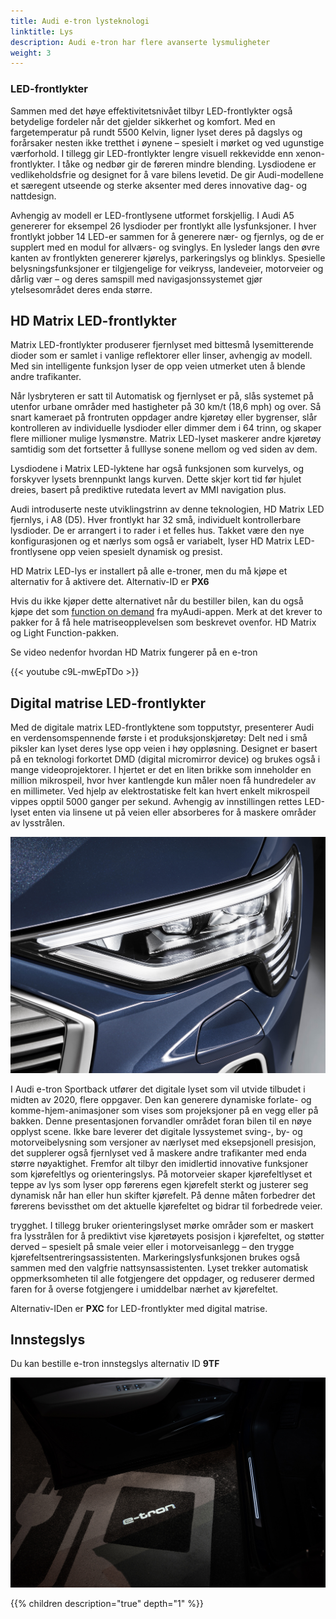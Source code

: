 ```yaml
---
title: Audi e-tron lysteknologi
linktitle: Lys
description: Audi e-tron har flere avanserte lysmuligheter
weight: 3
---
```


### LED-frontlykter

Sammen med det høye effektivitetsnivået tilbyr LED-frontlykter også betydelige fordeler når det gjelder sikkerhet og komfort. Med en fargetemperatur på rundt 5500 Kelvin, ligner lyset deres på dagslys og forårsaker nesten ikke tretthet i øynene – spesielt i mørket og ved ugunstige værforhold. I tillegg gir LED-frontlykter lengre visuell rekkevidde enn xenon-frontlykter. I tåke og nedbør gir de føreren mindre blending. Lysdiodene er vedlikeholdsfrie og designet for å vare bilens levetid. De gir Audi-modellene et særegent utseende og sterke aksenter med deres innovative dag- og nattdesign.

Avhengig av modell er LED-frontlysene utformet forskjellig. I Audi A5 genererer for eksempel 26 lysdioder per frontlykt alle lysfunksjoner. I hver frontlykt jobber 14 LED-er sammen for å generere nær- og fjernlys, og de er supplert med en modul for allværs- og svinglys. En lysleder langs den øvre kanten av frontlykten genererer kjørelys, parkeringslys og blinklys. Spesielle belysningsfunksjoner er tilgjengelige for veikryss, landeveier, motorveier og dårlig vær – og deres samspill med navigasjonssystemet gjør ytelsesområdet deres enda større.

## HD Matrix LED-frontlykter

Matrix LED-frontlykter produserer fjernlyset med bittesmå lysemitterende dioder som er samlet i vanlige reflektorer eller linser, avhengig av modell. Med sin intelligente funksjon lyser de opp veien utmerket uten å blende andre trafikanter.

Når lysbryteren er satt til Automatisk og fjernlyset er på, slås systemet på utenfor urbane områder med hastigheter på 30 km/t (18,6 mph) og over. Så snart kameraet på frontruten oppdager andre kjøretøy eller bygrenser, slår kontrolleren av individuelle lysdioder eller dimmer dem i 64 trinn, og skaper flere millioner mulige lysmønstre. Matrix LED-lyset maskerer andre kjøretøy samtidig som det fortsetter å fulllyse sonene mellom og ved siden av dem.

Lysdiodene i Matrix LED-lyktene har også funksjonen som kurvelys, og forskyver lysets brennpunkt langs kurven. Dette skjer kort tid før hjulet dreies, basert på prediktive rutedata levert av MMI navigation plus.

Audi introduserte neste utviklingstrinn av denne teknologien, HD Matrix LED fjernlys, i A8 (D5). Hver frontlykt har 32 små, individuelt kontrollerbare lysdioder. De er arrangert i to rader i et felles hus. Takket være den nye konfigurasjonen og et nærlys som også er variabelt, lyser HD Matrix LED-frontlysene opp veien spesielt dynamisk og presist.

HD Matrix LED-lys er installert på alle e-troner, men du må kjøpe et alternativ for å aktivere det. Alternativ-ID er **PX6**

Hvis du ikke kjøper dette alternativet når du bestiller bilen, kan du også kjøpe det som [function on demand](/models/e-tron/technology/fod/) fra myAudi-appen. Merk at det krever to pakker for å få hele matriseopplevelsen som beskrevet ovenfor. HD Matrix og Light Function-pakken.

Se video nedenfor hvordan HD Matrix fungerer på en e-tron

{{< youtube c9L-mwEpTDo >}}

## Digital matrise LED-frontlykter

Med de digitale matrix LED-frontlyktene som topputstyr, presenterer Audi en verdensomspennende første i et produksjonskjøretøy: Delt ned i små piksler kan lyset deres lyse opp veien i høy oppløsning. Designet er basert på en teknologi forkortet DMD (digital micromirror device) og brukes også i mange videoprojektorer. I hjertet er det en liten brikke som inneholder en million mikrospeil, hvor hver kantlengde kun måler noen få hundredeler av en millimeter. Ved hjelp av elektrostatiske felt kan hvert enkelt mikrospeil vippes opptil 5000 ganger per sekund. Avhengig av innstillingen rettes LED-lyset enten via linsene ut på veien eller absorberes for å maskere områder av lysstrålen.

![Audi e-tron 55 Sportback i Daytona Grey](digital_matrix_1.jpg "Digital Matrix Head lights")

I Audi e-tron Sportback utfører det digitale lyset som vil utvide tilbudet i midten av 2020, flere oppgaver. Den kan generere dynamiske forlate- og komme-hjem-animasjoner som vises som projeksjoner på en vegg eller på bakken. Denne presentasjonen forvandler området foran bilen til en nøye opplyst scene. Ikke bare leverer det digitale lyssystemet sving-, by- og motorveibelysning som versjoner av nærlyset med eksepsjonell presisjon, det supplerer også fjernlyset ved å maskere andre trafikanter med enda større nøyaktighet. Fremfor alt tilbyr den imidlertid innovative funksjoner som kjørefeltlys og orienteringslys. På motorveier skaper kjørefeltlyset et teppe av lys som lyser opp førerens egen kjørefelt sterkt og justerer seg dynamisk når han eller hun skifter kjørefelt. På denne måten forbedrer det førerens bevissthet om det aktuelle kjørefeltet og bidrar til forbedrede veier.

trygghet. I tillegg bruker orienteringslyset mørke områder som er maskert fra lysstrålen for å prediktivt vise kjøretøyets posisjon i kjørefeltet, og støtter derved – spesielt på smale veier eller i motorveisanlegg – den trygge kjørefeltsentreringsassistenten. Markeringslysfunksjonen brukes også sammen med den valgfrie nattsynsassistenten. Lyset trekker automatisk oppmerksomheten til alle fotgjengere det oppdager, og reduserer dermed faren for å overse fotgjengere i umiddelbar nærhet av kjørefeltet.

Alternativ-IDen er **PXC** for LED-frontlykter med digital matrise.

<script src="https://www.audimedia.tv/embed.js" id="amc-video-5298-en"></script>

## Innstegslys

Du kan bestille e-tron innstegslys alternativ ID **9TF**

![Entry lights](entry.jpg "Entry lights")

{{% children description="true" depth="1" %}}
